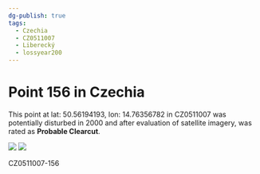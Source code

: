```yaml
---
dg-publish: true
tags:
  - Czechia
  - CZ0511007
  - Liberecký
  - lossyear200
---
```


# Point 156 in Czechia

This point at lat: 50.56194193, lon: 14.76356782 in CZ0511007 was potentially disturbed in 2000 and after evaluation of satellite imagery, was rated as **Probable Clearcut**.

<div class='juxtapose' data-showcredits='false'>
<img src='https://baserow-backend-production20240528124524339000000001.s3.amazonaws.com/user_files/Qy8w4z5tdSpLv4UTOdZRLGJXmt56guWG_7c1bfd557d449511a2dc80387fb712a4792c77d211f6a295079ada71d54c27d6.png' data-label='April 2019' />
<img src='https://baserow-backend-production20240528124524339000000001.s3.amazonaws.com/user_files/txktHyM5FyOX1lNKRi74Kh7WCB5v123P_dbbc9d8e778b70e9a76cbba6514825f1ac8628aa16e28a76be2ae8101d8e82c6.png' data-label='June 2021' />
</div>

CZ0511007-156